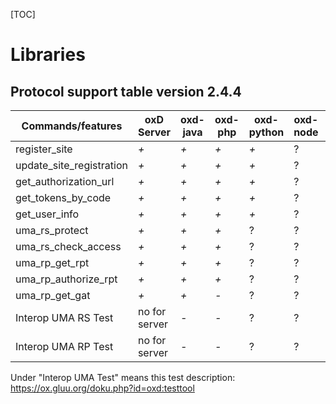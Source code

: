 [TOC]

# Libraries


## Protocol support table version 2.4.4


| Commands/features        | oxD Server    | oxd-java | oxd-php | oxd-python | oxd-node | oxd-ruby |
| ------------------------ |---------------| -------- | ------- | ---------- | -------- | -------- |
| register_site            |     *+*       |    *+*   |   *+*   |    *+*     |     ?    |     ?    |
| update_site_registration |     *+*       |    *+*   |   *+*   |    *+*     |     ?    |     ?    |
| get_authorization_url    |     *+*       |    *+*   |   *+*   |    *+*     |     ?    |     ?    |
| get_tokens_by_code       |     *+*       |    *+*   |   *+*   |    *+*     |     ?    |     ?    |
| get_user_info            |     *+*       |    *+*   |   *+*   |    *+*     |     ?    |     ?    |
| uma_rs_protect           |     *+*       |    *+*   |   *+*   |     ?      |     ?    |     ?    |
| uma_rs_check_access      |     *+*       |    *+*   |   *+*   |     ?      |     ?    |     ?    |
| uma_rp_get_rpt           |     *+*       |    *+*   |   *+*   |     ?      |     ?    |     ?    |
| uma_rp_authorize_rpt     |     *+*       |    *+*   |   *+*   |     ?      |     ?    |     ?    |
| uma_rp_get_gat           |     *+*       |    *+*   |   *-*   |     ?      |     ?    |     ?    |
| Interop UMA RS Test      |no for server  |    *-*   |   *-*   |     ?      |     ?    |     ?    |
| Interop UMA RP Test      |no for server  |    *-*   |   *-*   |     ?      |     ?    |     ?    |


Under "Interop UMA Test" means this test description: https://ox.gluu.org/doku.php?id=oxd:testtool

